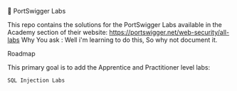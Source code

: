 🧪 PortSwigger Labs

This repo contains the solutions for the PortSwigger Labs available in the Academy section of their website: https://portswigger.net/web-security/all-labs
Why You ask :
  Well i'm learning to do this, So why not document it.

Roadmap

This primary goal is to add the Apprentice and Practitioner level labs:

    SQL Injection Labs
      
